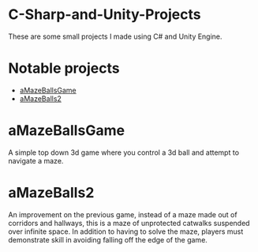 # C-Sharp-and-Unity-Projects

These are some small projects I made using C# and Unity Engine.

# Notable projects
* [aMazeBallsGame](https://github.com/YshuaStokes/C-Sharp-and-Unity-Projects/tree/main/aMazeBallsGame)
* [aMazeBalls2](https://github.com/YshuaStokes/C-Sharp-and-Unity-Projects/tree/main/aMazeBalls2)

# aMazeBallsGame

A simple top down 3d game where you control a 3d ball and attempt to navigate a maze.

# aMazeBalls2

An improvement on the previous game, instead of a maze made out of corridors and hallways, this is a maze of unprotected catwalks suspended over infinite space. In addition to having to solve the maze, players must demonstrate skill in avoiding falling off the edge of the game.
